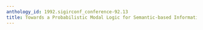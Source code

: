 ```yaml
---
anthology_id: 1992.sigirconf_conference-92.13
title: Towards a Probabilistic Modal Logic for Semantic-based Information Retrieval
---
```

